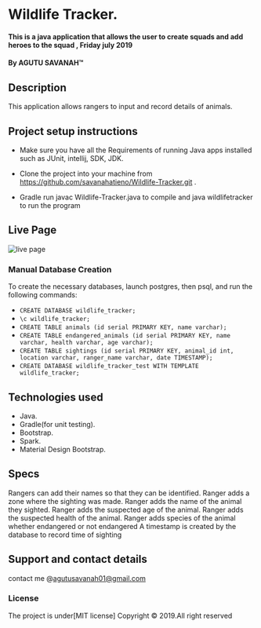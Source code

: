 # Wildlife Tracker.
#### This is a java application that allows the user to create squads and add heroes to the squad , Friday july 2019
#### By **AGUTU SAVANAH**&trade;
## Description
This application allows rangers to input and record details of animals.


## Project setup instructions
* Make sure you have all the Requirements of running Java apps installed such as JUnit, intellij, SDK, JDK.

* Clone the project into your machine from https://github.com/savanahatieno/Wildlife-Tracker.git .

* Gradle run javac Wildlife-Tracker.java to compile and java wildlifetracker to run the program

## Live Page 
![live page ](https://user-images.githubusercontent.com/62004236/117077676-3777a700-ad41-11eb-9270-b748ac43c412.png)


### Manual Database Creation
To create the necessary databases, launch postgres, then psql, and run the following commands:

* `CREATE DATABASE wildlife_tracker;`
* `\c wildlife_tracker;`
* `CREATE TABLE animals (id serial PRIMARY KEY, name varchar);`
* `CREATE TABLE endangered_animals (id serial PRIMARY KEY, name varchar, health varchar, age varchar);`
* `CREATE TABLE sightings (id serial PRIMARY KEY, animal_id int, location varchar, ranger_name varchar, date TIMESTAMP);`
* `CREATE DATABASE wildlife_tracker_test WITH TEMPLATE wildlife_tracker;`


## Technologies used
* Java.
* Gradle(for unit testing).
* Bootstrap.
* Spark.
* Material Design Bootstrap.

## Specs
Rangers can add their names so that they can be identified.
Ranger adds a zone where the sighting was made.
Ranger adds the name of the animal they sighted.
Ranger adds the suspected age of the animal.
Ranger adds the suspected health of the animal.
Ranger adds species of the animal whether endangered or not endangered
A timestamp is created by the database to record time of sighting



## Support and contact details
contact me @agutusavanah01@gmail.com

### License
The project is under[MIT license]
Copyright &copy; 2019.All right reserved
